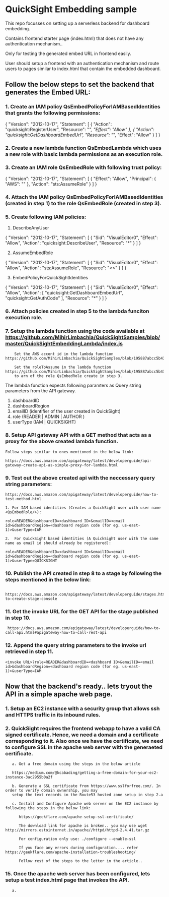 # QuickSight Embedding sample

This repo focusses on setting up a serverless backend for dashboard embedding.

Contains frontend starter page (index.html) that does not have any authentication mechanism.. 

Only for testing the generated embed URL in frontend easily.

User should setup a frontend with an authentication mechanism and route users to pages similar to index.html that contain the embedded dashboard.


## Follow the below steps to set the backend that generates the Embed URL:


### 1.  Create an IAM policy QsEmbedPolicyForIAMBasedIdentities that grants the following permissions:

{
    "Version": "2012-10-17",
    "Statement": [
        {
            "Action": "quicksight:RegisterUser",
            "Resource": "*",
            "Effect": "Allow"
        },
        {
            "Action": "quicksight:GetDashboardEmbedUrl",
            "Resource": "*",
            "Effect": "Allow"
        }
    ]
}
  
### 2.  Create a new lambda function QsEmbedLambda which uses a new role with basic lambda permissions as an execution role.


### 3.  Create an  IAM role QsEmbedRole with following trust policy:

{
  "Version": "2012-10-17",
  "Statement": [
    {
      "Effect": "Allow",
      "Principal": {
        "AWS": "<Arn of the lambda function execution role >"
      },
      "Action": "sts:AssumeRole"
    }
  ]
}

### 4. Attach the IAM policy QsEmbedPolicyForIAMBasedIdentities (created in step 1) to the role QsEmbedRole (created in step 3).

### 5.  Create following IAM policies:

1.  DescribeAnyUser

{
    "Version": "2012-10-17",
    "Statement": [
        {
            "Sid": "VisualEditor0",
            "Effect": "Allow",
            "Action": "quicksight:DescribeUser",
            "Resource": "*"
        }
    ]
}

2. AssumeEmbedRole

{
    "Version": "2012-10-17",
    "Statement": [
        {
            "Sid": "VisualEditor0",
            "Effect": "Allow",
            "Action": "sts:AssumeRole",
            "Resource": "<>"
        }
    ]
}

3. EmbedPolicyForQuickSightIdentities

{
    "Version": "2012-10-17",
    "Statement": [
        {
            "Sid": "VisualEditor0",
            "Effect": "Allow",
            "Action": [
                "quicksight:GetDashboardEmbedUrl",
                "quicksight:GetAuthCode"
            ],
            "Resource": "*"
        }
    ]
}


### 6. Attach policies created in step 5 to the lambda funciton execution role.


### 7. Setup the lambda function using the code available at https://github.com/MihirLimbachia/QuickSightSamples/blob/master/QuickSightEmbeddingLambda/index.js

        Set the AWS accont id in the lambda function https://github.com/MihirLimbachia/QuickSightSamples/blob/195887abcc5b436791d6df7564008ee51028c1c6/QuickSightEmbeddingLambda/index.js#L20
        
        Set the roleToAssume in the lambda function https://github.com/MihirLimbachia/QuickSightSamples/blob/195887abcc5b436791d6df7564008ee51028c1c6/QuickSightEmbeddingLambda/index.js#L21
        to arn of the role QsEmbedRole create in step 3.


The lambda function expects following paramters as Query string parameters from the API gateway.

1. dashboardID 		    	
2. dashboardRegion 			
3. emailID 	(identifier of the user created in QuickSight)		
4. role 	 (READER | ADMIN | AUTHOR )		
5. userType   (IAM | QUICKSIGHT)			


### 8. Setup API gateway API with a GET method that acts as a proxy for the above created lambda function.

    Follow steps similar to ones mentioned in the below link: 
    
    https://docs.aws.amazon.com/apigateway/latest/developerguide/api-gateway-create-api-as-simple-proxy-for-lambda.html
    
    
    
###  9. Test out the above created api with the neccessary query string parameters:

    https://docs.aws.amazon.com/apigateway/latest/developerguide/how-to-test-method.html

    1. For IAM based identities (Creates a QuickSight user with user name <QsEmbedRole/>):
    
    role=READER&dashboardID=<dashboard ID>&emailID=<email id>&dashboardRegion=<dashboard region code (for eg. us-east-1)>&userType=IAM
    
    2.  For QuickSight based identities (A QuickSight user with the same name as email id should already be registered):
    
    role=READER&dashboardID=<dashboard ID>&emailID=<email id>&dashboardRegion=<dashboard region code (for eg. us-east-1)>&userType=QUICKSIGHT
    
    
### 10.  Publish the API created in step 8 to a stage by following the steps mentioned in the below link:

     https://docs.aws.amazon.com/apigateway/latest/developerguide/stages.html#how-to-create-stage-console
     
     
### 11. Get the invoke URL for the GET API for the stage published in step 10.

     https://docs.aws.amazon.com/apigateway/latest/developerguide/how-to-call-api.html#apigateway-how-to-call-rest-api
     
     
### 12. Append the query string parameters to the invoke url retrieved in step 11.

    <invoke URL>?role=READER&dashboardID=<dashboard ID>&emailID=<email id>&dashboardRegion=<dashboard region code (for eg. us-east-1)>&userType=IAM
    

## Now that the backend's ready.. lets tryout the API in a simple apache web page.

### 1. Setup an EC2 instance with a security group that allows ssh and HTTPS traffic in its inbound rules.


### 2. QuickSight requires the frontend webapp to have a valid CA signed certificate.  Hence, we need a domain and a certificate corresponding to it. Also once we have the certificate, we need to configure SSL in the apache web server with the generaeted certificate.

       a. Get a free domain using the steps in the below article

       https://medium.com/@kcabading/getting-a-free-domain-for-your-ec2-instance-3ac2955b0a2f 
     
       b. Generate a SSL certificate from https://www.sslforfree.com/. In order to verify domain ownership, you may 
       setup the text records in the Route53 hosted zone setup in step 2.a
     
       c. Install and Configure Apache web server on the EC2 instance by following the steps in the below link:
        
          https://geekflare.com/apache-setup-ssl-certificate/
          
          The download link for apache is broken.. you may use wget http://mirrors.estointernet.in/apache//httpd/httpd-2.4.41.tar.gz
           
          For configuration only use: ./configure --enable-ssl
          
          If you face any errors during configuration.... refer https://geekflare.com/apache-installation-troubleshooting/
          
          Follow rest of the steps to the letter in the article..
          
### 15. Once the apache web server has been configured, lets setup a test index.html page that invokes the API.

       a.  




    
    



    




















